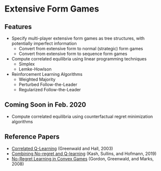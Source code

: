 # Extensive Form Games

## Features
- Specify multi-player extensive form games as tree structures, with potentially imperfect information
  * Convert from extensive form to normal (strategic) form games
  * Convert from extensive form to sequence form games
- Compute correlated equilibria using linear programming techniques 
  * Simplex
  * Lemke-Howlson
- Reinforcement Learning Algorithms
  * Weighted Majority
  * Perturbed Follow-the-Leader
  * Regularized Follow-the-Leader 

## Coming Soon in Feb. 2020
+ Compute correlated equilibria using counterfactual regret minimization algorithms

## Reference Papers
+ [Correlated Q-Learning](https://www.aaai.org/Papers/ICML/2003/ICML03-034.pdf) (Greenwald and Hall, 2003)
+ [Combining No-regret and Q-learning](https://arxiv.org/pdf/1910.03094.pdf) (Kash, Sullins, and Hofmann, 2019)
+ [No-Regret Learning in Convex Games](https://www.cs.cmu.edu/~ggordon/gordon-greenwald-marks-icml-phi-regret.pdf) (Gordon, Greenwald, and Marks, 2008)


